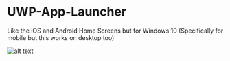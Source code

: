 # UWP-App-Launcher
Like the iOS and Android Home Screens but for Windows 10 (Specifically for mobile but this works on desktop too)

![alt text](https://github.com/colinkiama/UWP-App-Launcher/blob/master/appLauncherDemo.gif "Logo Title Text 1")

